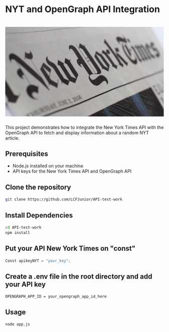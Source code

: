 # NYT and OpenGraph API Integration
# ![Logo do Projeto](newyorktimes.jpg)

This project demonstrates how to integrate the New York Times API with the OpenGraph API to fetch and display information about a random NYT article.

## Prerequisites

- Node.js installed on your machine
- API keys for the New York Times API and OpenGraph API

## Clone the repository

```bash
git clone https://github.com/LCFJunior/API-test-work
```
## Install Dependencies

```bash
cd API-test-work
npm install
```
## Put your API New York Times on "const"

```js
Const apikeyNYT = "your_key";
```

## Create a .env file in the root directory and add your API key

```env
OPENGRAPH_APP_ID = your_opengraph_app_id_here
```

## Usage

```npm
node app.js
```
